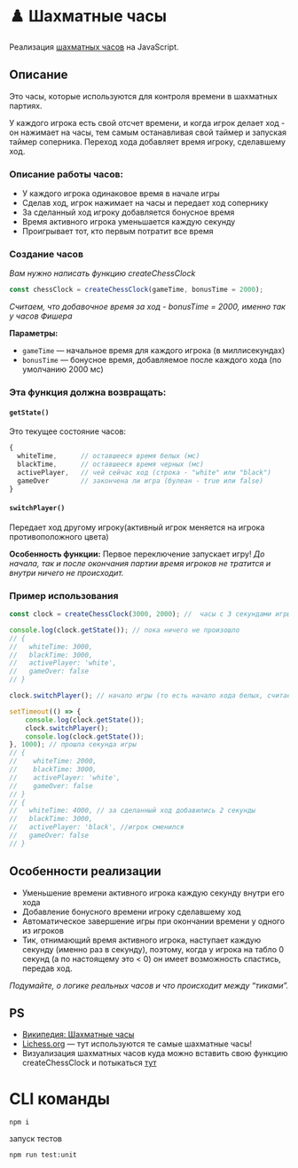 # ♟️ Шахматные часы

Реализация [шахматных часов](https://ru.wikipedia.org/wiki/Шахматные_часы) на JavaScript.

## Описание

Это часы, которые используются для контроля времени в шахматных партиях. 

У каждого игрока есть свой отсчет времени, и когда игрок делает ход - он нажимает на часы, тем самым останавливая свой таймер и запуская таймер соперника. Переход хода добавляет время игроку, сделавшему ход.

### Описание работы часов:

- У каждого игрока одинаковое время в начале игры
- Сделав ход, игрок нажимает на часы и передает ход сопернику
- За сделанный ход игроку добавляется бонусное время
- Время активного игрока уменьшается каждую секунду
- Проигрывает тот, кто первым потратит все время

### Создание часов
*Вам нужно написать функцию createChessClock*

```javascript
const chessClock = createChessClock(gameTime, bonusTime = 2000);
```

*Считаем, что добавочное время за ход - bonusTime = 2000, именно так у часов Фишера*

**Параметры:**
- `gameTime` — начальное время для каждого игрока (в миллисекундах)
- `bonusTime` — бонусное время, добавляемое после каждого хода (по умолчанию 2000 мс)

### Эта функция должна возвращать:

#### `getState()`

Это текущее состояние часов:

```javascript
{
  whiteTime,      // оставшееся время белых (мс)
  blackTime,      // оставшееся время черных (мс)
  activePlayer,   // чей сейчас ход (строка - "white" или "black")
  gameOver        // закончена ли игра (булеан - true или false)
}
```

#### `switchPlayer()`

Передает ход другому игроку(активный игрок меняется на игрока противоположного цвета)

**Особенность функции:** Первое переключение запускает игру! 
*До начала, так и после окончания партии время игроков не тратится и внутри ничего не происходит.*

### Пример использования

```javascript
const clock = createChessClock(3000, 2000); //  часы с 3 секундами игры для каждого игрока и 2 секундами прибавления за ход

console.log(clock.getState()); // пока ничего не произошло
// {
//   whiteTime: 3000,
//   blackTime: 3000,
//   activePlayer: 'white',
//   gameOver: false
// }

clock.switchPlayer(); // начало игры (то есть начало хода белых, считаем что белые всегда ходят первыми)

setTimeout(() => {
    console.log(clock.getState());
    clock.switchPlayer();
    console.log(clock.getState());
}, 1000); // прошла секунда игры
// {
//    whiteTime: 2000,
//    blackTime: 3000,
//    activePlayer: 'white',
//    gameOver: false
// }
// {
//   whiteTime: 4000, // за сделанный ход добавились 2 секунды
//   blackTime: 3000,
//   activePlayer: 'black', //игрок сменился
//   gameOver: false
// }

```

## Особенности реализации

-  Уменьшение времени активного игрока каждую секунду внутри его хода
-  Добавление бонусного времени игроку сделавшему ход
-  Автоматическое завершение игры при окончании времени у одного из игроков
-  Тик, отнимающий время активного игрока, наступает каждую секунду (именно раз в секунду), поэтому, когда у игрока на табло 0 секунд (а по настоящему это < 0) он имеет возможность спастись, передав ход.

*Подумайте, о логике реальных часов и что происходит между “тиками”.*

## PS

- [Википедия: Шахматные часы](https://ru.wikipedia.org/wiki/Шахматные_часы)
- [Lichess.org](https://lichess.ru) — тут используются те самые шахматные часы!
- Визуализация шахматных часов куда можно вставить свою функцию createChessClock и потыкаться [тут](https://fctfrh.csb.app/)



# CLI команды

```
npm i
```

запуск тестов
```
npm run test:unit
```
